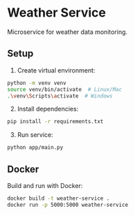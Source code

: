 # Weather Service

Microservice for weather data monitoring.

## Setup

1. Create virtual environment:
```bash
python -m venv venv
source venv/bin/activate  # Linux/Mac
.\venv\Scripts\activate  # Windows
```

2. Install dependencies:
```bash
pip install -r requirements.txt
```

3. Run service:
```bash
python app/main.py
```

## Docker

Build and run with Docker:

```bash
docker build -t weather-service .
docker run -p 5000:5000 weather-service
```
